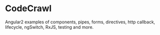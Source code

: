 # CodeCrawl

Angular2 examples of components, pipes, forms, directives, http callback, lifecycle, ngSwitch, RxJS, testing and more.